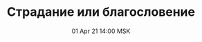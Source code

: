 ---
title: "Страдание или благословение"
date: "01 Apr 21 14:00 MSK"
draft: false
speakers: ["eduard-rahmatullin"]
---